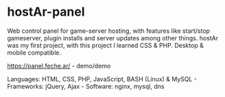 # hostAr-panel
Web control panel for game-server hosting, with features like start/stop gameserver, plugin installs and server updates among other things.
hostAr was my first project, with this project I learned CSS & PHP.
Desktop & mobile compatible.

https://panel.feche.ar/ - demo/demo

Languages: HTML, CSS, PHP, JavaScript, BASH (Linux) & MySQL - Frameworks: jQuery, Ajax - Software: nginx, mysql, dns

